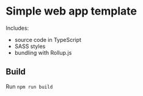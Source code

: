 # Simple web app template

Includes:
- source code in TypeScript
- SASS styles
- bundling with Rollup.js

## Build

Run `npm run build`
